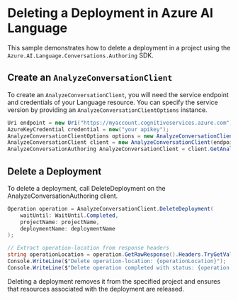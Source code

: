 # Deleting a Deployment in Azure AI Language

This sample demonstrates how to delete a deployment in a project using the `Azure.AI.Language.Conversations.Authoring` SDK.

## Create an `AnalyzeConversationClient`

To create an `AnalyzeConversationClient`, you will need the service endpoint and credentials of your Language resource. You can specify the service version by providing an `AnalyzeConversationClientOptions` instance.

```C# Snippet:CreateAnalyzeConversationClientForSpecificApiVersion
Uri endpoint = new Uri("https://myaccount.cognitiveservices.azure.com");
AzureKeyCredential credential = new("your apikey");
AnalyzeConversationClientOptions options = new AnalyzeConversationClientOptions(AnalyzeConversationClientOptions.ServiceVersion.V2024_11_15_Preview);
AnalyzeConversationClient client = new AnalyzeConversationClient(endpoint, credential, options);
AnalyzeConversationAuthoring AnalyzeConversationClient = client.GetAnalyzeConversationAnalyzeConversationClient();
```

## Delete a Deployment

To delete a deployment, call DeleteDeployment on the AnalyzeConversationAuthoring client.

```C# Snippet:Sample13_ConversationsAuthoring_DeleteDeployment
Operation operation = AnalyzeConversationClient.DeleteDeployment(
    waitUntil: WaitUntil.Completed,
    projectName: projectName,
    deploymentName: deploymentName
);

// Extract operation-location from response headers
string operationLocation = operation.GetRawResponse().Headers.TryGetValue("operation-location", out var location) ? location : "Not found";
Console.WriteLine($"Delete operation-location: {operationLocation}");
Console.WriteLine($"Delete operation completed with status: {operation.GetRawResponse().Status}");
```

Deleting a deployment removes it from the specified project and ensures that resources associated with the deployment are released.
